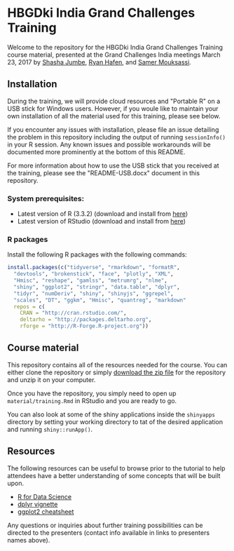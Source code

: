 # HBGDki India Grand Challenges Training

Welcome to the repository for the HBGDki India Grand Challenges Training course material, presented at the Grand Challenges India meetings March 23, 2017 by [Shasha Jumbe](Shasha.Jumbe@gatesfoundation.org), [Ryan Hafen](rhafen@gmail.com), and [Samer Mouksassi](Samer.Mouksassi@certara.com).

## Installation

During the training, we will provide cloud resources and "Portable R" on a USB stick for Windows users. However, if you woule like to maintain your own installation of all the material used for this training, please see below.

If you encounter any issues with installation, please file an issue detailing the problem in this repository including the output of running `sessionInfo()` in your R session. Any known issues and possible workarounds will be documented more prominently at the bottom of this README.

For more information about how to use the USB stick that you received at the training, please see the "README-USB.docx" document in this repository.

### System prerequisites:

- Latest version of R (3.3.2) (download and install from [here](https://cran.rstudio.com/))
- Latest version of RStudio (download and install from [here](https://www.rstudio.com/products/rstudio/download/))

### R packages

Install the following R packages with the following commands:

```r
install.packages(c("tidyverse", "rmarkdown", "formatR",
  "devtools", "brokenstick", "face", "plotly", "XML",
  "Hmisc", "reshape", "gamlss", "metrumrg", "nlme",
  "shiny", "ggplot2", "stringr", "data.table", "dplyr",
  "tidyr", "numDeriv", "shiny", "shinyjs", "ggrepel",
  "scales", "DT", "ggkm", "Hmisc", "quantreg", "markdown"
  repos = c(
    CRAN = "http://cran.rstudio.com/",
    deltarho = "http://packages.deltarho.org",
    rforge = "http://R-Forge.R-project.org"))
```

## Course material

This repository contains all of the resources needed for the course. You can either clone the repository or simply [download the zip file](https://github.com/HBGDki/gc-india-training/archive/master.zip) for the repository and unzip it on your computer.

Once you have the repository, you simply need to open up `material/training.Rmd` in RStudio and you are ready to go.

You can also look at some of the shiny applications inside the `shinyapps` directory by setting your working directory to tat of the desired application and running `shiny::runApp()`.

## Resources

The following resources can be useful to browse prior to the tutorial to help attendees have a better understanding of some concepts that will be built upon.

- [R for Data Science](http://r4ds.had.co.nz/)
- [dplyr vignette](https://cran.r-project.org/web/packages/dplyr/vignettes/introduction.html)
- [ggplot2 cheatsheet](https://www.rstudio.com/wp-content/uploads/2016/11/ggplot2-cheatsheet-2.1.pdf)

Any questions or inquiries about further training possibilities can be directed to the presenters (contact info available in links to presenters names above).
